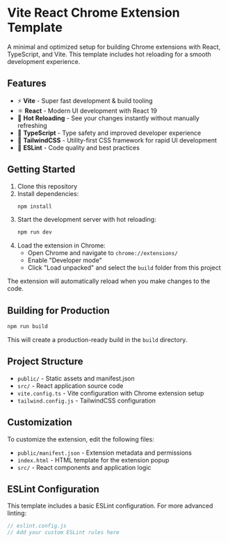 # Vite React Chrome Extension Template

A minimal and optimized setup for building Chrome extensions with React, TypeScript, and Vite. This template includes hot reloading for a smooth development experience.

## Features

- ⚡️ **Vite** - Super fast development & build tooling
- ⚛️ **React** - Modern UI development with React 19
- 🔄 **Hot Reloading** - See your changes instantly without manually refreshing
- 🧰 **TypeScript** - Type safety and improved developer experience
- 🎨 **TailwindCSS** - Utility-first CSS framework for rapid UI development
- 🧹 **ESLint** - Code quality and best practices

## Getting Started

1. Clone this repository
2. Install dependencies:
   ```bash
   npm install
   ```
3. Start the development server with hot reloading:
   ```bash
   npm run dev
   ```
4. Load the extension in Chrome:
   - Open Chrome and navigate to `chrome://extensions/`
   - Enable "Developer mode"
   - Click "Load unpacked" and select the `build` folder from this project

The extension will automatically reload when you make changes to the code.

## Building for Production

```bash
npm run build
```

This will create a production-ready build in the `build` directory.

## Project Structure

- `public/` - Static assets and manifest.json
- `src/` - React application source code
- `vite.config.ts` - Vite configuration with Chrome extension setup
- `tailwind.config.js` - TailwindCSS configuration

## Customization

To customize the extension, edit the following files:

- `public/manifest.json` - Extension metadata and permissions
- `index.html` - HTML template for the extension popup
- `src/` - React components and application logic

## ESLint Configuration

This template includes a basic ESLint configuration. For more advanced linting:

```js
// eslint.config.js
// Add your custom ESLint rules here
```
